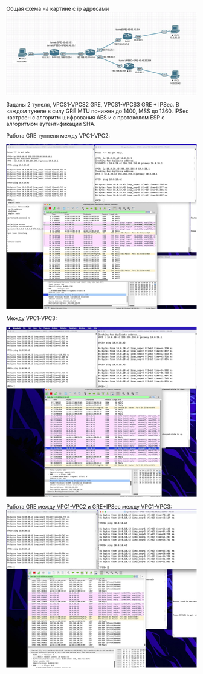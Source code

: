 Общая схема на картине с ip адресами
![Схема](pics/lab_overview.jpg)

Заданы 2 тунеля, VPCS1-VPCS2 GRE, VPCS1-VPCS3 GRE + IPSec. В каждом тунеле в силу GRE MTU понижен до 1400, MSS до 1360. IPSec настроен с алгоритм шифрования AES и с протоколом ESP с алгоритмом аутентификации SHA. 

Работа GRE туннеля между VPC1-VPC2:

![1-2](pics/gre12.jpg)

Между VPC1-VPC3:

![1-3](pics/gre13.jpg)

Работа GRE между VPC1-VPC2 и GRE+IPSec между VPC1-VPC3:
![1-2,1-3](pics/gre_ipsec.jpg)